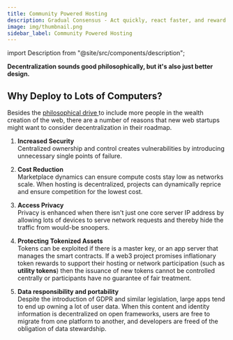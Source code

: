 ```yaml
---
title: Community Powered Hosting
description: Gradual Consensus - Act quickly, react faster, and reward slowly.
image: img/thumbnail.png
sidebar_label: Community Powered Hosting
---
```


import Description from "@site/src/components/description";

<!-- ![banner](../img/Nodes%20vs%20Servers.svg) -->

**Decentralization sounds good philosophically, but it's also just better
design.**

## Why Deploy to Lots of Computers?

Besides the [philosophical drive ](/concepts/introduction/philosophy)to include more people in the wealth creation of the web, there are a number of reasons that new web startups might want to consider decentralization in their roadmap.&#x20;

1. **Increased Security**<br/>
   Centralized ownership and control creates vulnerabilities by introducing unnecessary single points of failure.

2. **Cost Reduction**<br/>
   Marketplace dynamics can ensure compute costs stay low as networks scale. When hosting is decentralized, projects can dynamically reprice and ensure competition for the lowest cost.

3. **Access Privacy**<br/>
   Privacy is enhanced when there isn't just one core server IP address by allowing lots of devices to serve network requests and thereby hide the traffic from would-be snoopers.

4. **Protecting Tokenized Assets**<br/>
   Tokens can be exploited if there is a master key, or an app server that manages the smart contracts. If a web3 project promises inflationary token rewards to support their hosting or network participation (such as **utility tokens**) then the issuance of new tokens cannot be controlled centrally or participants have no guarantee of fair treatment.

5. **Data responsibility and portability**<br/>
   Despite the introduction of GDPR and similar legislation, large apps tend to end up owning a lot of user data. When this content and identity information is decentralized on open frameworks, users are free to migrate from one platform to another, and developers are freed of the obligation of data stewardship.&#x20;
